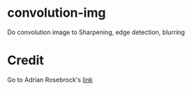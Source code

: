# convolution-img
Do convolution image to Sharpening, edge detection, blurring

# Credit
Go to Adrian Rosebrock's [link](https://www.pyimagesearch.com/2016/07/25/convolutions-with-opencv-and-python/.)
